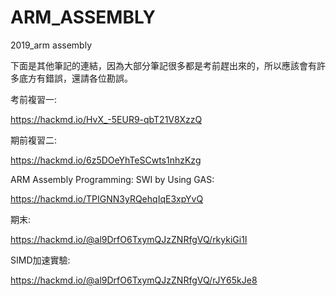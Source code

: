 # ARM_ASSEMBLY
2019_arm assembly

下面是其他筆記的連結，因為大部分筆記很多都是考前趕出來的，所以應該會有許多底方有錯誤，還請各位勘誤。

考前複習一:

https://hackmd.io/HvX_-5EUR9-qbT21V8XzzQ

期前複習二:

https://hackmd.io/6z5DOeYhTeSCwts1nhzKzg

ARM Assembly Programming: SWI by Using GAS:

https://hackmd.io/TPIGNN3yRQehqIqE3xpYvQ

期末:

https://hackmd.io/@al9DrfO6TxymQJzZNRfgVQ/rkykiGi1I

SIMD加速實驗:

https://hackmd.io/@al9DrfO6TxymQJzZNRfgVQ/rJY65kJe8

